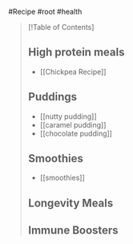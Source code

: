 #Recipe #root #health 

>[!Table of Contents]
>## High protein meals
>- [[Chickpea Recipe]]
>## Puddings
>- [[nutty pudding]] 
>- [[caramel pudding]]
>- [[chocolate pudding]]
>## Smoothies
>- [[smoothies]]
>## Longevity Meals
>## Immune Boosters





